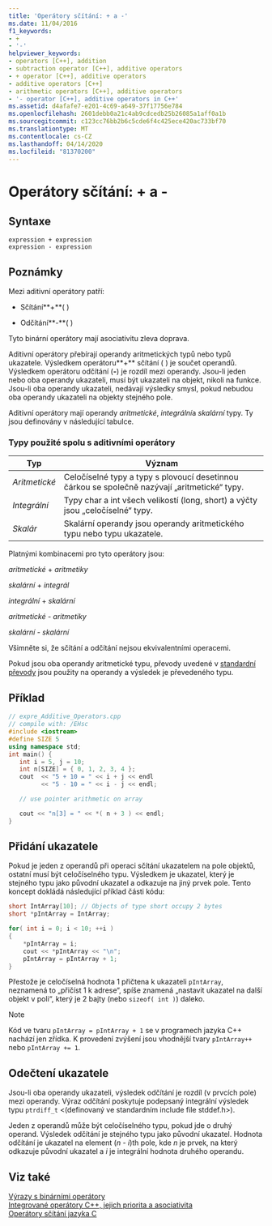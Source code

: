 ```yaml
---
title: 'Operátory sčítání: + a -'
ms.date: 11/04/2016
f1_keywords:
- +
- '-'
helpviewer_keywords:
- operators [C++], addition
- subtraction operator [C++], additive operators
- + operator [C++], additive operators
- additive operators [C++]
- arithmetic operators [C++], additive operators
- '- operator [C++], additive operators in C++'
ms.assetid: d4afafe7-e201-4c69-a649-37f17756e784
ms.openlocfilehash: 2601debb0a21c4ab9cdcedb25b26085a1aff0a1b
ms.sourcegitcommit: c123cc76bb2b6c5cde6f4c425ece420ac733bf70
ms.translationtype: MT
ms.contentlocale: cs-CZ
ms.lasthandoff: 04/14/2020
ms.locfileid: "81370200"
---
```

# <a name="additive-operators--and--"></a>Operátory sčítání: + a -

## <a name="syntax"></a>Syntaxe

```
expression + expression
expression - expression
```

## <a name="remarks"></a>Poznámky

Mezi aditivní operátory patří:

- Sčítání**+**( )

- Odčítání**-**( )

Tyto binární operátory mají asociativitu zleva doprava.

Aditivní operátory přebírají operandy aritmetických typů nebo typů ukazatele. Výsledkem operátoru**+** sčítání ( ) je součet operandů. Výsledkem operátoru odčítání (**-**) je rozdíl mezi operandy. Jsou-li jeden nebo oba operandy ukazateli, musí být ukazateli na objekt, nikoli na funkce. Jsou-li oba operandy ukazateli, nedávají výsledky smysl, pokud nebudou oba operandy ukazateli na objekty stejného pole.

Aditivní operátory mají operandy *aritmetické*, *integrální*a *skalární* typy. Ty jsou definovány v následující tabulce.

### <a name="types-used-with-additive-operators"></a>Typy použité spolu s aditivními operátory

|Typ|Význam|
|----------|-------------|
|*Aritmetické*|Celočíselné typy a typy s plovoucí desetinnou čárkou se společně nazývají „aritmetické“ typy.|
|*Integrální*|Typy char a int všech velikostí (long, short) a výčty jsou „celočíselné“ typy.|
|*Skalár*|Skalární operandy jsou operandy aritmetického typu nebo typu ukazatele.|

Platnými kombinacemi pro tyto operátory jsou:

*aritmetické* + *aritmetiky*

*skalární* + *integrál*

*integrální* + *skalární*

*aritmetické* - *aritmetiky*

*skalární* - *skalární*

Všimněte si, že sčítání a odčítání nejsou ekvivalentními operacemi.

Pokud jsou oba operandy aritmetické typu, převody uvedené v [standardní převody](standard-conversions.md) jsou použity na operandy a výsledek je převedeného typu.

## <a name="example"></a>Příklad

```cpp
// expre_Additive_Operators.cpp
// compile with: /EHsc
#include <iostream>
#define SIZE 5
using namespace std;
int main() {
   int i = 5, j = 10;
   int n[SIZE] = { 0, 1, 2, 3, 4 };
   cout  << "5 + 10 = " << i + j << endl
         << "5 - 10 = " << i - j << endl;

   // use pointer arithmetic on array

   cout << "n[3] = " << *( n + 3 ) << endl;
}
```

## <a name="pointer-addition"></a>Přidání ukazatele

Pokud je jeden z operandů při operaci sčítání ukazatelem na pole objektů, ostatní musí být celočíselného typu. Výsledkem je ukazatel, který je stejného typu jako původní ukazatel a odkazuje na jiný prvek pole. Tento koncept dokládá následující příklad části kódu:

```cpp
short IntArray[10]; // Objects of type short occupy 2 bytes
short *pIntArray = IntArray;

for( int i = 0; i < 10; ++i )
{
    *pIntArray = i;
    cout << *pIntArray << "\n";
    pIntArray = pIntArray + 1;
}
```

Přestože je celočíselná hodnota 1 přičtena k ukazateli `pIntArray`, neznamená to „přičíst 1 k adrese“, spíše znamená „nastavit ukazatel na další objekt v poli“, který je 2 bajty (nebo `sizeof( int )`) daleko.

> [!NOTE]
> Kód ve tvaru `pIntArray = pIntArray + 1` se v programech jazyka C++ nachází jen zřídka. K provedení zvýšení jsou vhodnější tvary `pIntArray++` nebo `pIntArray += 1`.

## <a name="pointer-subtraction"></a>Odečtení ukazatele

Jsou-li oba operandy ukazateli, výsledek odčítání je rozdíl (v prvcích pole) mezi operandy. Výraz odčítání poskytuje podepsaný integrální výsledek typu `ptrdiff_t` \<(definovaný ve standardním include file stddef.h>).

Jeden z operandů může být celočíselného typu, pokud jde o druhý operand. Výsledek odčítání je stejného typu jako původní ukazatel. Hodnota odčítání je ukazatel na element (*n* - *i*)th pole, kde *n* je prvek, na který odkazuje původní ukazatel a *i* je integrální hodnota druhého operandu.

## <a name="see-also"></a>Viz také

[Výrazy s binárními operátory](../cpp/expressions-with-binary-operators.md)<br/>
[Integrované operátory C++, jejich priorita a asociativita](../cpp/cpp-built-in-operators-precedence-and-associativity.md)<br/>
[Operátory sčítání jazyka C](../c-language/c-additive-operators.md)
